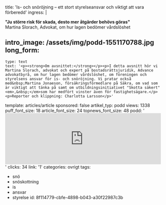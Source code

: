 title: 'Is- och snöröjning – ett stort styrelseansvar och viktigt att vara förberedd'
ingress: |
  <p><strong>"Ju större risk för skada, desto mer åtgärder behövs göras"<br></strong>Martina Slorach, Advokat, om hur lagen bedömer vårdslöshet
  </p>
  
intro_image: /assets/img/podd-1551170788.jpg
long_form:
  -
    type: text
    text: '<p><strong>Om avsnittet:</strong></p><p>I detta avsnitt hör vi Martina Slorach, advokat och expert på bostadsrättsjuridik, Advance advokatbyrå, om hur lagen bedömer vårdslöshet, om föreningen och styrelsens ansvar för is- och snöröjning. Vi pratar också med&nbsp;Martina Jonaeson, försäkringsförmedlare på Säkra, om vad som är viktigt att tänka på samt om utbildningsinitiativet "Skotta säkert"<em>,&nbsp;</em>som har medfört vinster även för fastighetsägare.</p><p>Reporter och klippning: Charlotta Larsson</p>'
template: articles/article
sponsored: false
artikel_typ: podd
views: 1338
puff_font_size: 18
article_font_size: 24
topnews_font_size: 48
podd: '<iframe width="100%" height="166" scrolling="no" frameborder="no" allow="autoplay" src="https://w.soundcloud.com/player/?url=https%3A//api.soundcloud.com/tracks/580676154%3Fsecret_token%3Ds-DM89R&color=%23ff5500&auto_play=true&hide_related=false&show_comments=true&show_user=true&show_reposts=false&show_teaser=true"></iframe>'
clicks: 34
link: '1'
categories: ovrigt
tags:
  - snö
  - snöskottning
  - is
  - ansvar
  - styrelse
id: 8f114779-cbfe-4898-b043-a30f22987c3b
